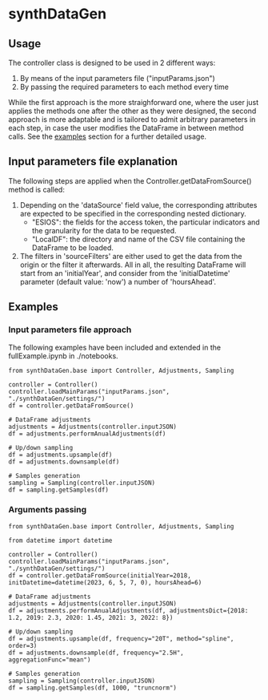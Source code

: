 # synthDataGen

## Usage

The controller class is designed to be used in 2 different ways:
1. By means of the input parameters file ("inputParams.json")
2. By passing the required parameters to each method every time

While the first approach is the more straighforward one, where the user just applies the methods one after the other as they were designed, the second approach is more adaptable and is tailored to admit arbitrary parameters in each step, in case the user modifies the DataFrame in between method calls. See the [examples](#examples) section for a further detailed usage.

## Input parameters file explanation

The following steps are applied when the Controller.getDataFromSource() method is called:

1. Depending on the 'dataSource' field value, the corresponding attributes are expected to be specified in the corresponding nested dictionary.
    - "ESIOS": the fields for the access token, the particular indicators and the granularity for the data to be requested.
    - "LocalDF": the directory and name of the CSV file containing the DataFrame to be loaded.
2. The filters in 'sourceFilters' are either used to get the data from the origin or the filter it afterwards. All in all, the resulting DataFrame will start from an 'initialYear', and consider from the 'initialDatetime' parameter (default value: 'now') a number of 'hoursAhead'.

## Examples

### Input parameters file approach

The following examples have been included and extended in the fullExample.ipynb in ./notebooks.

```
from synthDataGen.base import Controller, Adjustments, Sampling

controller = Controller()
controller.loadMainParams("inputParams.json", "./synthDataGen/settings/")
df = controller.getDataFromSource()

# DataFrame adjustments
adjustments = Adjustments(controller.inputJSON)
df = adjustments.performAnualAdjustments(df)

# Up/down sampling
df = adjustments.upsample(df)
df = adjustments.downsample(df)

# Samples generation
sampling = Sampling(controller.inputJSON)
df = sampling.getSamples(df)
```

### Arguments passing

```
from synthDataGen.base import Controller, Adjustments, Sampling

from datetime import datetime

controller = Controller()
controller.loadMainParams("inputParams.json", "./synthDataGen/settings/")
df = controller.getDataFromSource(initialYear=2018, initDatetime=datetime(2023, 6, 5, 7, 0), hoursAhead=6)

# DataFrame adjustments
adjustments = Adjustments(controller.inputJSON)
df = adjustments.performAnualAdjustments(df, adjustmentsDict={2018: 1.2, 2019: 2.3, 2020: 1.45, 2021: 3, 2022: 8})

# Up/down sampling
df = adjustments.upsample(df, frequency="20T", method="spline", order=3)
df = adjustments.downsample(df, frequency="2.5H", aggregationFunc="mean")

# Samples generation
sampling = Sampling(controller.inputJSON)
df = sampling.getSamples(df, 1000, "truncnorm")
```